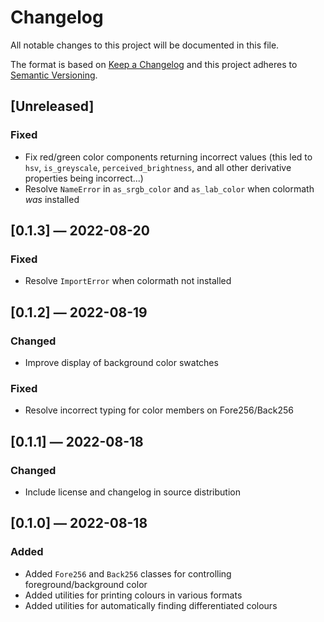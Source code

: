 # Changelog
All notable changes to this project will be documented in this file.

The format is based on [Keep a Changelog](http://keepachangelog.com/en/1.0.0/)
and this project adheres to [Semantic Versioning](http://semver.org/spec/v2.0.0.html).


## [Unreleased]
### Fixed
 - Fix red/green color components returning incorrect values (this led to `hsv`, `is_greyscale`, `perceived_brightness`, and all other derivative properties being incorrect...)
 - Resolve `NameError` in `as_srgb_color` and `as_lab_color` when colormath _was_ installed


## [0.1.3] — 2022-08-20
### Fixed
 - Resolve `ImportError` when colormath not installed


## [0.1.2] — 2022-08-19
### Changed
 - Improve display of background color swatches

### Fixed
 - Resolve incorrect typing for color members on Fore256/Back256


## [0.1.1] — 2022-08-18
### Changed
 - Include license and changelog in source distribution


## [0.1.0] — 2022-08-18
### Added
 - Added `Fore256` and `Back256` classes for controlling foreground/background color
 - Added utilities for printing colours in various formats
 - Added utilities for automatically finding differentiated colours
